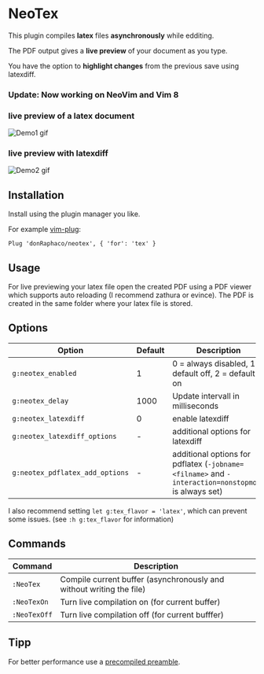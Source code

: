 # NeoTex

This plugin compiles **latex** files **asynchronously** while edditing.

The PDF output gives a **live preview** of your document as you type.

You have the option to **highlight changes** from the previous save using latexdiff.

### Update: Now working on NeoVim and Vim 8

### live preview of a latex document
![Demo1 gif](img/demo_1.gif?raw=true)
### live preview with latexdiff
![Demo2 gif](img/demo_2.gif?raw=true)

## Installation

Install using the plugin manager you like.

For example [vim-plug](https://github.com/junegunn/vim-plug):
```vim
Plug 'donRaphaco/neotex', { 'for': 'tex' }
```

## Usage

For live previewing your latex file open the created PDF using a PDF viewer which supports auto reloading (I recommend zathura or evince).
The PDF is created in the same folder where your latex file is stored.

## Options

| Option                            | Default   | Description                               |
| --------------------------------- | --------- | ----------------------------------------- |
| `g:neotex_enabled`                | 1         | 0 = always disabled, 1 = default off, 2 = default on |
| `g:neotex_delay`                  | 1000      | Update intervall in milliseconds          |
| `g:neotex_latexdiff`              | 0         | enable latexdiff                          |
| `g:neotex_latexdiff_options`      | -         | additional options for latexdiff          |
| `g:neotex_pdflatex_add_options`   | -         | additional options for pdflatex (`-jobname=<filname>` and `-interaction=nonstopmode` is always set) |

I also recommend setting `let g:tex_flavor = 'latex'`, which can prevent some issues. (see `:h g:tex_flavor` for information)

## Commands

| Command       | Description           |
| ------------- | --------------------- |
| `:NeoTex`     | Compile current buffer (asynchronously and without writing the file) |
| `:NeoTexOn`   | Turn live compilation on (for current buffer) |
| `:NeoTexOff`  | Turn live compilation off (for current bufffer) |

## Tipp

For better performance use a [precompiled preamble](http://tex.stackexchange.com/questions/79493/ultrafast-pdflatex-with-precompiling).
